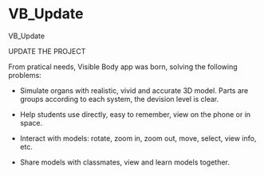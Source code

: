 # VB_Update
VB_Update

UPDATE THE PROJECT

From pratical needs, Visible Body app was born, solving the following problems: 

- Simulate organs with realistic, vivid and accurate 3D model. Parts are groups according to each system, the devision level is clear. 

- Help students use directly, easy to remember, view on the phone or in space.

- Interact with models: rotate, zoom in, zoom out, move, select, view info, etc. 

- Share models with classmates, view and learn models together. 

